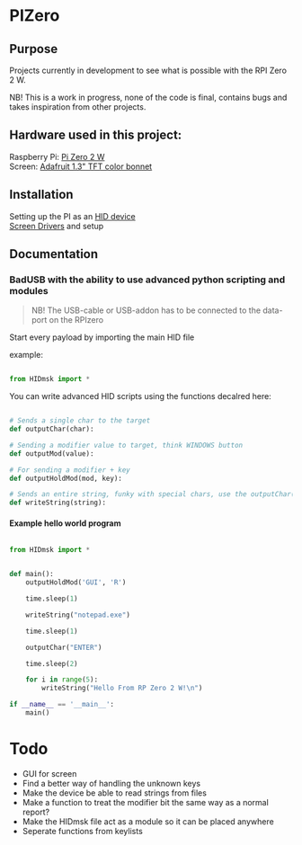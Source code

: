 # PIZero

## Purpose

Projects currently in development to see what is possible with the RPI Zero 2 W.

NB! This is a work in progress, none of the code is final, contains bugs and takes inspiration from other projects.

## Hardware used in this project:

Raspberry Pi: [Pi Zero 2 W ](https://www.raspberrypi.com/products/raspberry-pi-zero-2-w/)  
Screen: [Adafruit 1.3" TFT color bonnet ](https://learn.adafruit.com/adafruit-1-3-color-tft-bonnet-for-raspberry-pi)

## Installation

Setting up the PI as an [HID device](https://www.rmedgar.com/blog/using-rpi-zero-as-keyboard-setup-and-device-definition/)  
[Screen Drivers](https://learn.adafruit.com/adafruit-1-3-color-tft-bonnet-for-raspberry-pi/python-setup) and setup

## Documentation

### BadUSB with the ability to use advanced python scripting and modules

> NB! The USB-cable or USB-addon has to be connected to the data-port on the RPIzero

Start every payload by importing the main HID file

example:

```py

from HIDmsk import *

```

You can write advanced HID scripts using the functions decalred here:

```py

# Sends a single char to the target
def outputChar(char):

# Sending a modifier value to target, think WINDOWS button
def outputMod(value):

# For sending a modifier + key
def outputHoldMod(mod, key):

# Sends an entire string, funky with special chars, use the outputChar() function for those
def writeString(string):


```

#### Example hello world program

```py

from HIDmsk import *


def main():
    outputHoldMod('GUI', 'R')

    time.sleep(1)

    writeString("notepad.exe")

    time.sleep(1)

    outputChar("ENTER")

    time.sleep(2)

    for i in range(5):
        writeString("Hello From RP Zero 2 W!\n")

if __name__ == '__main__':
    main()

```

# Todo
 - GUI for screen
 - Find a better way of handling the unknown keys
 - Make the device be able to read strings from files
 - Make a function to treat the modifier bit the same way as a normal report?
 - Make the HIDmsk file act as a module so it can be placed anywhere
 - Seperate functions from keylists
